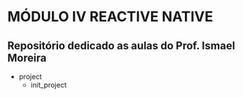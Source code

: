 # MÓDULO IV REACTIVE NATIVE

## Repositório dedicado as aulas do Prof. Ismael Moreira

   - project
      - init_project